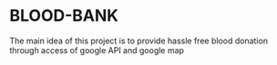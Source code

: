 # BLOOD-BANK
The main idea of this project is to provide hassle free blood donation through access of google API and google map
